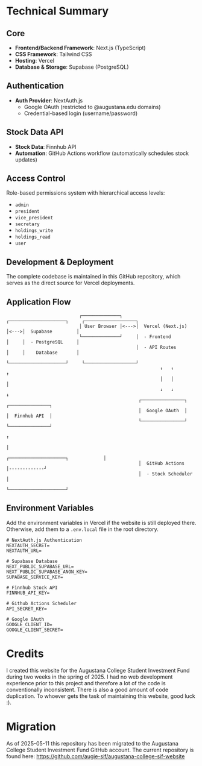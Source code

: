 # Technical Summary

## Core
- **Frontend/Backend Framework**: Next.js (TypeScript)
- **CSS Framework**: Tailwind CSS
- **Hosting**: Vercel
- **Database & Storage**: Supabase (PostgreSQL)

## Authentication
- **Auth Provider**: NextAuth.js
  - Google OAuth (restricted to @augustana.edu domains)
  - Credential-based login (username/password)

## Stock Data API
- **Stock Data**: Finnhub API
- **Automation**: GitHub Actions workflow (automatically schedules stock updates)

## Access Control
Role-based permissions system with hierarchical access levels:
- `admin`
- `president`
- `vice_president`
- `secretary`
- `holdings_write`
- `holdings_read`
- `user`

## Development & Deployment
The complete codebase is maintained in this GitHub repository, which serves as the direct source for Vercel deployments.

## Application Flow
```
                           ┌──────────────┐     ┌─────────────────────┐     ┌───────────────────┐
                           │ User Browser │<--->│  Vercel (Next.js)   │<--->│  Supabase         │
                           └──────────────┘     │  - Frontend         │     │  - PostgreSQL     │
                                                │  - API Routes       │     │    Database       │
                                                └─────────────────────┘     └───────────────────┘
                                                         ↑   ↑                        ↑
                                                         │   │                        │
                                                         ↓   ↓                        ↓
                                                 ┌────────────────┐            ┌───────────────┐
                                                 │  Google OAuth  │            │  Finnhub API  │
                                                 └────────────────┘            └───────────────┘
                                                                                     ↑
                                                                                     │
                                                 ┌─────────────────────┐             │
                                                 │  GitHub Actions     │-------------┘
                                                 │  - Stock Scheduler  │
                                                 └─────────────────────┘
```

## Environment Variables
Add the environment variables in Vercel if the website is still deployed there. Otherwise, add them to a `.env.local` file in the root directory.
```
# NextAuth.js Authentication
NEXTAUTH_SECRET=
NEXTAUTH_URL=

# Supabase Database
NEXT_PUBLIC_SUPABASE_URL=
NEXT_PUBLIC_SUPABASE_ANON_KEY=
SUPABASE_SERVICE_KEY=

# Finnhub Stock API
FINNHUB_API_KEY=

# Github Actions Scheduler
API_SECRET_KEY=

# Google OAuth
GOOGLE_CLIENT_ID=
GOOGLE_CLIENT_SECRET=
```

# Credits
I created this website for the Augustana College Student Investment Fund during two weeks in the spring of 2025.
I had no web development experience prior to this project and therefore a lot of the code is conventionally inconsistent. There is also a good amount of code duplication.
To whoever gets the task of maintaining this website, good luck :).

# Migration
As of 2025-05-11 this repository has been migrated to the Augustana College Student Investment Fund GitHub account. The current repository is found here: https://github.com/augie-sif/augustana-college-sif-website